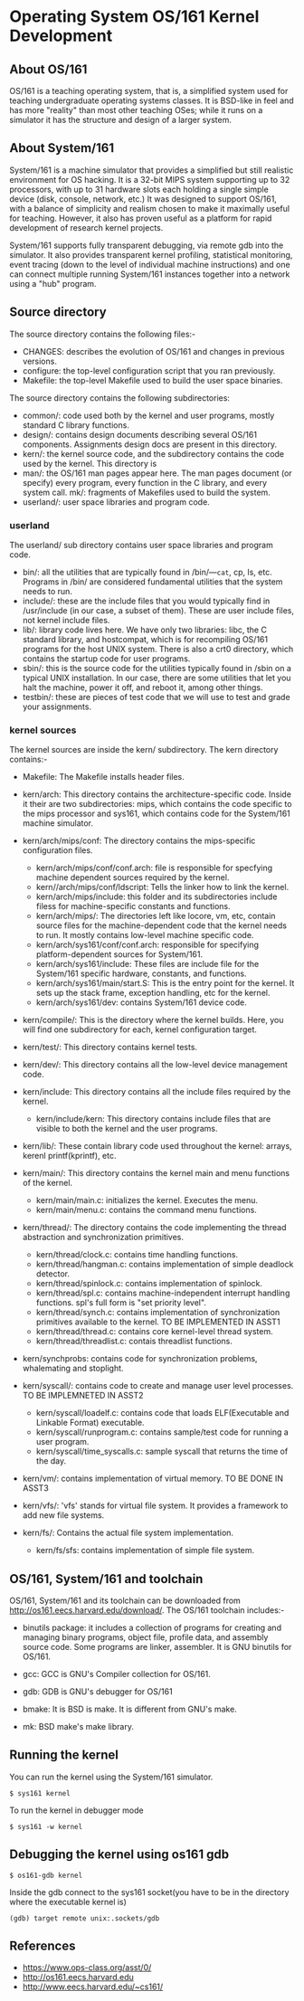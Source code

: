 # Operating System OS/161 Kernel Development

## About OS/161
OS/161 is a teaching operating system, that is, a simplified system used for teaching undergraduate operating systems classes. It is BSD-like in feel and has more "reality" than most other teaching OSes; while it runs on a simulator it has the structure and design of a larger system.

## About System/161
System/161 is a machine simulator that provides a simplified but still realistic environment for OS hacking. It is a 32-bit MIPS system supporting up to 32 processors, with up to 31 hardware slots each holding a single simple device (disk, console, network, etc.) It was designed to support OS/161, with a balance of simplicity and realism chosen to make it maximally useful for teaching. However, it also has proven useful as a platform for rapid development of research kernel projects.

System/161 supports fully transparent debugging, via remote gdb into the simulator. It also provides transparent kernel profiling, statistical monitoring, event tracing (down to the level of individual machine instructions) and one can connect multiple running System/161 instances together into a network using a "hub" program.

## Source directory
The source directory contains the following files:- 

* CHANGES: describes the evolution of OS/161 and changes in previous versions.
* configure: the top-level configuration script that you ran previously.
* Makefile: the top-level Makefile used to build the user space binaries.

The source directory contains the following subdirectories:
* common/: code used both by the kernel and user programs, mostly standard C library functions.
* design/: contains design documents describing several OS/161 components. Assignments design docs are present in this directory.
* kern/: the kernel source code, and the subdirectory contains the code used by the kernel. This directory is 
* man/: the OS/161 man pages appear here. The man pages document (or specify) every program, every function in the C library, and every system call. 
mk/: fragments of Makefiles used to build the system.
* userland/: user space libraries and program code.
	
### userland
The userland/ sub directory contains user space libraries and program code.
* bin/: all the utilities that are typically found in /bin/—`cat`, cp, ls, etc. Programs in /bin/ are considered fundamental utilities that the system needs to run.
* include/: these are the include files that you would typically find in /usr/include (in our case, a subset of them). These are user include files, not kernel include files.
* lib/: library code lives here. We have only two libraries: libc, the C standard library, and hostcompat, which is for recompiling OS/161 programs for the host UNIX system. There is also a crt0 directory, which contains the startup code for user programs.
* sbin/: this is the source code for the utilities typically found in /sbin on a typical UNIX installation. In our case, there are some utilities that let you halt the machine, power it off, and reboot it, among other things.
* testbin/: these are pieces of test code that we will use to test and grade your assignments.

### kernel sources
The kernel sources are inside the kern/ subdirectory. The kern directory contains:- 
	
* Makefile: The Makefile installs header files. 

* kern/arch: This directory contains the architecture-specific code. Inside it their are two subdirectories: mips, which contains the code specific to the mips processor and sys161, which contains code for the System/161 machine simulator.
	
* kern/arch/mips/conf: The directory contains the mips-specific configuration files.
  * kern/arch/mips/conf/conf.arch: file is responsible for specfying machine dependent sources required by the kernel.
  * kern//arch/mips/conf/ldscript: Tells the linker how to link the kernel.
  * kern/arch/mips/include: this folder and its subdirectories include filess for machine-specific constants and functions. 
  * kern/arch/mips/: The directories left like locore, vm, etc, contain source files for the machine-dependent code that the kernel needs to run. It mostly contains low-level machine specific code. 
  * kern/arch/sys161/conf/conf.arch: responsible for specifying platform-dependent sources for System/161. 
  * kern/arch/sys161/include: These files are include file for the System/161 specific hardware, constants, and functions.
  * kern/arch/sys161/main/start.S: This is the entry point for the kernel. It sets up the stack frame, exception handling, etc for the kernel. 
  * kern/arch/sys161/dev: contains System/161 device code.

* kern/compile/: This is the directory where the kernel builds. Here, you will find one subdirectory for each, kernel configuration target.

* kern/test/: This directory contains kernel tests.

* kern/dev/: This directory contains all the low-level device management code.

* kern/include: This directory contains all the include files required by the kernel.	
  * kern/include/kern: This directory contains include files that are visible to both the kernel and the user programs.

* kern/lib/: These contain library code used throughout the kernel: arrays, kerenl printf(kprintf), etc.

* kern/main/: This directory contains the kernel main and menu functions of the kernel.
  * kern/main/main.c: initializes the kernel. Executes the menu.
  * kern/main/menu.c: contains the command menu functions.

* kern/thread/: The directory contains the code implementing the thread abstraction and synchronization primitives.
  * kern/thread/clock.c: contains time handling functions. 
  * kern/thread/hangman.c: contains implementation of simple deadlock detector. 
  * kern/thread/spinlock.c: contains implementation of spinlock.
  * kern/thread/spl.c: contains machine-independent interrupt handling functions. spl's full form is "set priority level".
  * kern/thread/synch.c: contains implementation of synchronization primitives available to the kernel. TO BE IMPLEMENTED IN ASST1
  * kern/thread/thread.c: contains core kernel-level thread system.
  * kern/thread/threadlist.c: contais threadlist functions.

* kern/synchprobs: contains code for synchronization problems, whalemating and stoplight.

* kern/syscall/: contains code to create and manage user level processes. TO BE IMPLEMNETED IN ASST2
  * kern/syscall/loadelf.c: contains code that loads ELF(Executable and Linkable Format) executable.
  * kern/syscall/runprogram.c: contains sample/test code for running a user program.
  * kern/syscall/time\_syscalls.c: sample syscall that returns the time of the day. 

* kern/vm/: contains implementation of virtual memory. TO BE DONE IN ASST3

* kern/vfs/: 'vfs' stands for virtual file system. It provides a framework to add new file systems.

* kern/fs/: Contains the actual file system implementation.
  * kern/fs/sfs: contains implementation of simple file system.

## OS/161, System/161 and toolchain 
OS/161, System/161 and its toolchain can be downloaded from http://os161.eecs.harvard.edu/download/. 
The OS/161 toolchain includes:- 
	
* binutils package: it includes a collection of programs for creating and managing binary programs, object file, profile data, and assembly source code. Some programs are linker, assembler. It is GNU binutils for OS/161.

* gcc: GCC is GNU's Compiler collection for OS/161.

* gdb: GDB is GNU's debugger for OS/161

* bmake: It is BSD is make. It is different from GNU's make.

* mk: BSD make's make library.


## Running the kernel
You can run the kernel using the System/161 simulator.
```console
$ sys161 kernel
```
To run the kernel in debugger mode
```console
$ sys161 -w kernel
```

## Debugging the kernel using os161 gdb
```console
$ os161-gdb kernel
```
Inside the gdb connect to the sys161 socket(you have to be in the directory where the executable kernel is)
```console
(gdb) target remote unix:.sockets/gdb
```

## References
* https://www.ops-class.org/asst/0/
* http://os161.eecs.harvard.edu
* http://www.eecs.harvard.edu/~cs161/
